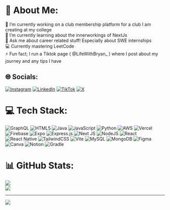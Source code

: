 # 💫 About Me:
🔭 I’m currently working on a club membership platform for a club I am creating at my college<br>🌱 I’m currently learning about the innerworkings of NextJs<br>💬 Ask me about career related stuff! Especially about SWE internships<br>💻 Currently mastering LeetCode<br>⚡ Fun fact; I run a Tiktok page ( @LifeWithBryan_ ) where I post about my journey and any tips I have


## 🌐 Socials:
[![Instagram](https://img.shields.io/badge/Instagram-%23E4405F.svg?logo=Instagram&logoColor=white)](https://instagram.com/ansongbryan_) [![LinkedIn](https://img.shields.io/badge/LinkedIn-%230077B5.svg?logo=linkedin&logoColor=white)](https://linkedin.com/in/bryanansong) [![TikTok](https://img.shields.io/badge/TikTok-%23000000.svg?logo=TikTok&logoColor=white)](https://tiktok.com/@lifewithbryan_) [![X](https://img.shields.io/badge/X-black.svg?logo=X&logoColor=white)](https://x.com/bryanotbrian) 

# 💻 Tech Stack:
![GraphQL](https://img.shields.io/badge/-GraphQL-E10098?style=for-the-badge&logo=graphql&logoColor=white) ![HTML5](https://img.shields.io/badge/html5-%23E34F26.svg?style=for-the-badge&logo=html5&logoColor=white) ![Java](https://img.shields.io/badge/java-%23ED8B00.svg?style=for-the-badge&logo=openjdk&logoColor=white) ![JavaScript](https://img.shields.io/badge/javascript-%23323330.svg?style=for-the-badge&logo=javascript&logoColor=%23F7DF1E) ![Python](https://img.shields.io/badge/python-3670A0?style=for-the-badge&logo=python&logoColor=ffdd54) ![AWS](https://img.shields.io/badge/AWS-%23FF9900.svg?style=for-the-badge&logo=amazon-aws&logoColor=white) ![Vercel](https://img.shields.io/badge/vercel-%23000000.svg?style=for-the-badge&logo=vercel&logoColor=white) ![Firebase](https://img.shields.io/badge/firebase-%23039BE5.svg?style=for-the-badge&logo=firebase) ![Expo](https://img.shields.io/badge/expo-1C1E24?style=for-the-badge&logo=expo&logoColor=#D04A37) ![Express.js](https://img.shields.io/badge/express.js-%23404d59.svg?style=for-the-badge&logo=express&logoColor=%2361DAFB) ![Next JS](https://img.shields.io/badge/Next-black?style=for-the-badge&logo=next.js&logoColor=white) ![NodeJS](https://img.shields.io/badge/node.js-6DA55F?style=for-the-badge&logo=node.js&logoColor=white) ![React](https://img.shields.io/badge/react-%2320232a.svg?style=for-the-badge&logo=react&logoColor=%2361DAFB) ![React Native](https://img.shields.io/badge/react_native-%2320232a.svg?style=for-the-badge&logo=react&logoColor=%2361DAFB) ![TailwindCSS](https://img.shields.io/badge/tailwindcss-%2338B2AC.svg?style=for-the-badge&logo=tailwind-css&logoColor=white) ![Vite](https://img.shields.io/badge/vite-%23646CFF.svg?style=for-the-badge&logo=vite&logoColor=white) ![MySQL](https://img.shields.io/badge/mysql-%2300000f.svg?style=for-the-badge&logo=mysql&logoColor=white) ![MongoDB](https://img.shields.io/badge/MongoDB-%234ea94b.svg?style=for-the-badge&logo=mongodb&logoColor=white) ![Figma](https://img.shields.io/badge/figma-%23F24E1E.svg?style=for-the-badge&logo=figma&logoColor=white) ![Canva](https://img.shields.io/badge/Canva-%2300C4CC.svg?style=for-the-badge&logo=Canva&logoColor=white) ![Notion](https://img.shields.io/badge/Notion-%23000000.svg?style=for-the-badge&logo=notion&logoColor=white) ![Gradle](https://img.shields.io/badge/Gradle-02303A.svg?style=for-the-badge&logo=Gradle&logoColor=white)
# 📊 GitHub Stats:
<!-- ![](https://github-readme-stats.vercel.app/api?username=bryanansong&theme=react&hide_border=false&include_all_commits=true&count_private=false)<br/> -->
![](https://github-readme-streak-stats.herokuapp.com/?user=bryanansong&theme=react&hide_border=false)<br/>
![](https://github-readme-stats.vercel.app/api/top-langs/?username=bryanansong&theme=react&hide_border=false&include_all_commits=true&count_private=false&layout=compact)

---
[![](https://visitcount.itsvg.in/api?id=bryanansong&icon=0&color=0)](https://visitcount.itsvg.in)

<!-- Proudly created with GPRM ( https://gprm.itsvg.in ) -->
